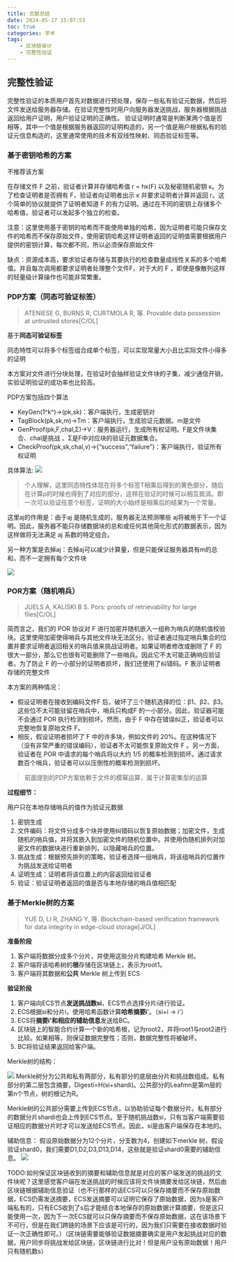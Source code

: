 ```yaml
---
title: 文献总结
date: 2024-05-17 15:07:53
toc: true
categories: 学术
tags: 
    - 区块链审计
    - 完整性验证
---
```


## 完整性验证

完整性验证的本质用户首先对数据进行预处理，保存一些私有验证元数据，然后将文件发送给服务器存储。在验证完整性时用户向服务器发送挑战，服务器根据挑战返回给用户证明，用户验证证明的正确性。<!-- more -->
验证证明时通常是判断某两个值是否相等，其中一个值是根据服务器返回的证明构造的，另一个值是用户根据私有的验证元信息构造的，这里通常使用的技术有双线性映射、同态验证标签等。

### 基于密钥哈希的方案

不推荐该方案

在存储文件 F 之前，验证者计算并存储哈希值 r = hκ(F) 以及秘密随机密钥 κ。为了检查证明者是否拥有 F，验证者向证明者出示 κ 并要求证明者计算并返回 r。这个简单的协议就提供了证明者知道 F 的有力证明。通过在不同的密钥上存储多个哈希值，验证者可以发起多个独立的检查。

注意：这里使用基于密钥的哈希而不能使用单独的哈希，因为证明者可能只保存文件的哈希而不保存原始文件，使用密钥哈希这样证明者返回的证明值需要根据用户提供的密钥计算，每次都不同，所以必须保存原始文件

缺点：资源成本高，要求验证者存储与其要执行的检查数量成线性关系的多个哈希值。并且每次调用都要求证明者处理整个文件F，对于大的 F ，即使是像散列这样的轻量级计算操作也可能非常繁重。

### PDP方案（同态可验证标签）

> ATENIESE G, BURNS R, CURTMOLA R, 等. Provable data possession at untrusted stores[C/OL]

基于**同态可验证标签**

同态特性可以将多个标签组合成单个标签，可以实现常量大小且比实际文件小得多的证明

本方案对文件进行分块处理，在验证时会抽样验证文件块的子集，减少通信开销，实验证明验证的成功率也比较高。

PDP方案包括四个算法

- KeyGen(1^k^)→(pk,sk)：客户端执行，生成密钥对
- TagBlock(pk,sk,m)→Tm：客户端执行，生成验证元数据。m是文件
- GenProof(pk,F,chal,Σ)→V：服务器运行，生成所有权证明。F是文件块集合、chal是挑战 、Σ是F中对应块的验证元数据集合。
- CheckProof(pk,sk,chal,v)→{“success”,“failure”}：客户端执行，验证所有权证明

具体算法:
<img src="https://cdn.jsdelivr.net/gh/shnpd/blog-pic@main/20240517152735.png">

> 个人理解，这里同态特性体现在将多个标签T相乘后得到的黄色部分，随后在计算ρ的时候也得到了对应的部分，这样在验证的时候可以相互抵消。即一次可以验证任意个标签，证明的大小始终是相乘后的结果为一个常量。

这里aj的作用是：由于aj​ 是随机生成的，服务器无法预测哪些 aj​ 将被用于下一个证明。因此，服务器不能只存储数据块的总和或任何其他简化形式的数据表示，因为这样做将无法满足 aj​ 系数的特定组合。

另一种方案是去掉aj：去掉aj可以减少计算量，但是只能保证服务器具有m的总和，而不一定拥有每个文件块

<img src="https://cdn.jsdelivr.net/gh/shnpd/blog-pic@main/20240517153049.png">

### POR方案（随机哨兵）

> JUELS A, KALISKI B S. Pors: proofs of retrievability for large files[C/OL]

简而言之，我们的 POR 协议对 F 进行加密并随机嵌入一组称为哨兵的随机值校验块。这里使用加密使得哨兵与其他文件块无法区分。验证者通过指定哨兵集合的位置并要求证明者返回相关的哨兵值来挑战证明者。如果证明者修改或删除了 F 的很大一部分，那么它也很有可能删除了一些哨兵。因此它不太可能正确响应验证者。为了防止 F 的一小部分的证明者损坏，我们还使用了纠错码。F ̃表示证明者存储的完整文件

本方案的两种情况：

- 假设证明者在接收到编码文件F ̃后，破坏了三个随机选择的位：β1、β2、β3。这些位不太可能驻留在哨兵中，哨兵只构成F ̃的一小部分。因此，验证器可能不会通过 POR 执行检测到损坏。然而，由于 F 中存在错误纠正，验证者可以完整地恢复原始文件 F。
- 相反，假设证明者损坏了 F 中的许多块，例如文件的 20%。在这种情况下（没有非常严重的错误编码），验证者不太可能恢复原始文件 F 。另一方面，验证者在 POR 中请求的每个哨兵将以大约 1/5 的概率检测到损坏。通过请求数百个哨兵，验证者可以以压倒性的概率检测到损坏。

> 前面提到的PDP方案依赖于文件的模幂运算，属于计算密集型的运算

**过程细节：**

用户只在本地存储哨兵的值作为验证元数据

1. 密钥生成
2. 文件编码：将文件分成多个块并使用纠错码以恢复原始数据；加密文件，生成随机的哨兵值，并将其嵌入到加密文件的随机位置中。并使用伪随机排列对加密文件的数据块进行重新排列，以隐藏哨兵的位置。  
3. 挑战生成：根据预先排列的策略，验证者选择一组哨兵，将该组哨兵的位置作为挑战发送给证明者  
4. 证明生成：证明者将该位置上的内容返回给验证者  
5. 验证：验证证明者返回的值是否与本地存储的哨兵值相匹配

### 基于Merkle树的方案

> YUE D, LI R, ZHANG Y, 等. Blockchain-based verification framework for data integrity in edge-cloud storage[J/OL]

**准备阶段**

1. 客户端将数据分成多个分片，并使用这些分片构建哈希 Merkle 树。
2. 客户端将该哈希树的**根**存储在区块链上，表示为root1。
3. 客户端将其数据和**公共** Merkle 树上传到 ECS

**验证阶段**

1. 客户端向ECS节点**发送挑战数si**，ECS节点选择分片i进行验证。
2. ECS根据si和分片i，使用哈希函数计算**哈希摘要i**'。（si+i -> i'）
3. ECS将**摘要i'和相应的辅助信息**发送给BC。  
4. 区块链上的智能合约计算一个新的哈希根，记为root2，并将root1与root2进行比较。如果相等，则保证数据完整性；否则，数据完整性将被破坏。
5. BC将验证结果返回给客户端。

Merkle树的结构：

<img src="https://cdn.jsdelivr.net/gh/shnpd/blog-pic@main/20240521193914.png">
Merkle树分为公共和私有两部分，私有部分的底层由分片和挑战数组成。私有部分的第二层包含摘要，Digesti=H(si+shardi)。公共部分的Leafmn是第m层的第n个节点，树的根记为R。

Merkle树的公共部分需要上传到ECS节点，以协助验证每个数据分片。私有部分的数据分片shardi也会上传到ECS节点。至于随机挑战数si，只有当客户端需要验证相应的数据分片时才可以发送给ECS节点。因此，si是由客户端保存在本地的。

辅助信息：
假设原始数据分为12个分片，分支数为4，创建如下merkle 树，假设验证shard0，我们需要D1,D2,D3,D13,D14，这些就是验证shard0需要的辅助信息。
<img src="https://cdn.jsdelivr.net/gh/shnpd/blog-pic@main/20240521194248.png">

TODO:如何保证区块链收到的摘要和辅助信息就是对应的客户端发送的挑战的文件块呢？这里感觉客户端在发送挑战的时候应该将文件块摘要发给区块链，然后由区块链根据辅助信息验证（也不行那样的话ECS可以只保存摘要而不保存原始数据，ECS仍需发送摘要，ECS发送摘要可以证明它保存了原始数据，因为s是客户端私有的，只有ECS收到了s后才能结合本地保存的原始数据计算摘要，但是这只能使用一次，因为下一次ECS就可以只保存摘要而不保存原始数据，这在该场景下不可行，但是在我们跨链的场景下应该是可行的，因为我们只需要在接收数据时验证一次正确性即可。）（区块链需要能够验证数据摘要确实是用户发起挑战对应的数据，用户同步将挑战发给区块链，区块链进行比对！但是用户没有原始数据！用户只有随机数s）